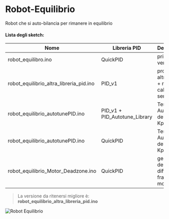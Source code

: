 # Robot-Equilibrio
Robot che si auto-bilancia per rimanere in equilibrio

#### Lista degli sketch:
| Nome | Libreria PID | Descrizione |
| ------ | ------ | ------ |
| robot_equilibro.ino | QuickPID | prima versione |
| robot_equilibrio_altra_libreria_pid.ino | PID_v1 | prova di altra libreria + migliore calibrazione sensore |
| robot_equilibrio_autotunePID.ino | PID_v1 + PID_Autotune_Library | Test AutoTune dei valori Kp Ki Kd |
| robot_equilibrio_autotunePID.ino | QuickPID | Test AutoTune dei valori Kp Ki Kd |
| robot_equilibrio_Motor_Deadzone.ino | QuickPID | gestione delle differenze fra i due motori |

>La versione da ritenersi migliore è: **robot_equilibrio_altra_libreria_pid.ino**

![Robot Equilibrio](/img/fronte_wide.jpg "Robot Equilibrio")